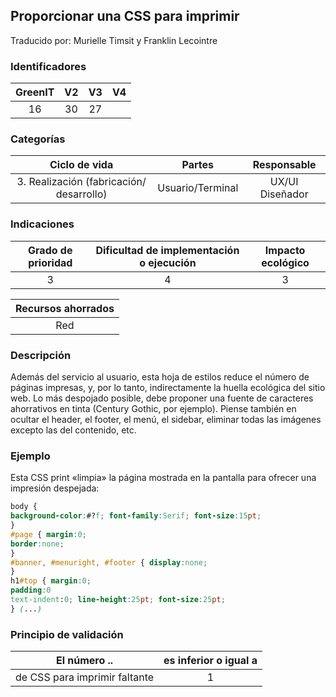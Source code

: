 ## Proporcionar una CSS para imprimir
Traducido por: Murielle Timsit y Franklin Lecointre

### Identificadores

| GreenIT |  V2  |  V3  |  V4  |
|:-------:|:----:|:----:|:----:|
|   16   | 30  | 27  | |

### Categorías

| Ciclo de vida | Partes | Responsable  |
|:---------:|:----:|:----:|
| 3. Realización (fabricación/ desarrollo) | Usuario/Terminal | UX/UI Diseñador |

### Indicaciones

| Grado de prioridad   | Dificultad de implementación o ejecución | Impacto ecológico   |
|:-------------------:|:-------------------------:|:---------------------:|
| 3 | 4 | 3 |

|Recursos ahorrados |
|:----------------------------------------------------------:|
| Red  |

### Descripción

Además del servicio al usuario, esta hoja de estilos reduce el número de páginas impresas, y, por lo tanto, indirectamente la huella ecológica del sitio web. Lo más despojado posible, debe proponer una fuente de caracteres ahorrativos en tinta (Century Gothic, por ejemplo). Piense también en ocultar el header, el footer, el menú, el sidebar, eliminar todas las imágenes excepto las del contenido, etc.

### Ejemplo

Esta CSS print «limpia» la página mostrada en la pantalla para ofrecer una impresión despejada:
```css
body {
background-color:#?f; font-family:Serif; font-size:15pt;
}
#page { margin:0;
border:none;
}
#banner, #menuright, #footer { display:none;
}
h1#top { margin:0;
padding:0
text-indent:0; line-height:25pt; font-size:25pt;
} (...)
```

### Principio de validación

| El número ..   | es inferior o igual a   |  
|-------------------|:-------------------------:|
| de CSS para imprimir faltante | 1 |


